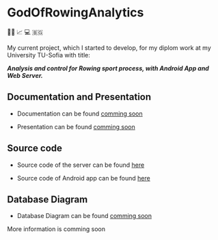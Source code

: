 # GodOfRowingAnalytics
 🚣‍♂️ 📈 💻 🇧🇬
 
My current project, which I started to develop, for my diplom work at my University TU-Sofia with title: 

<i><b>Analysis and control for Rowing sport process, with Android App and Web Server.</b></i>

## Documentation and Presentation

* Documentation can be found [comming soon](https://github.com/Bzahov98/GodOfRowingAnalytics/blob/main/Documentation%26Presentation)

* Presentation can be found [comming soon](https://github.com/Bzahov98/GodOfRowingAnalytics/blob/main/Documentation%26Presentation)

## Source code

* Source code of the server can be found [here](https://github.com/Bzahov98/GodOfRowingAnalytics/blob/main/WebServer)

* Source code of Android app can be found [here](https://github.com/Bzahov98/GodOfRowingAnalytics/blob/main/AndroidApp)

## Database Diagram

* Database Diagram can be found [comming soon](https://github.com/Bzahov98/GodOfRowingAnalytics/blob/main/Database)

More information is comming soon
